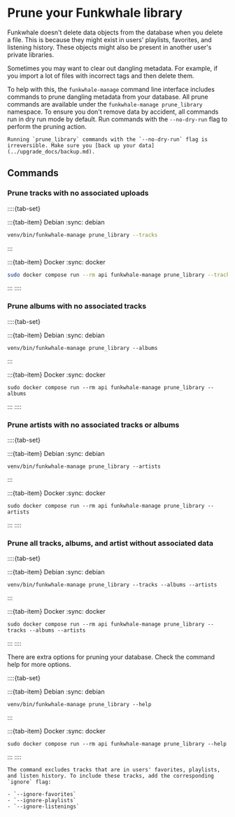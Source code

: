 # Prune your Funkwhale library

Funkwhale doesn't delete data objects from the database when you delete a file. This is because they might exist in users' playlists, favorites, and listening history. These objects might also be present in another user's private libraries.

Sometimes you may want to clear out dangling metadata. For example, if you import a lot of files with incorrect tags and then delete them.

To help with this, the `funkwhale-manage` command line interface includes commands to prune dangling metadata from your database. All prune commands are available under the `funkwhale-manage prune_library` namespace. To ensure you don't remove data by accident, all commands run in dry run mode by default. Run commands with the `--no-dry-run` flag to perform the pruning action.

```{warning}
Running `prune_library` commands with the `--no-dry-run` flag is irreversible. Make sure you [back up your data](../upgrade_docs/backup.md).
```

## Commands

### Prune tracks with no associated uploads

::::{tab-set}

:::{tab-item} Debian
:sync: debian

```bash
venv/bin/funkwhale-manage prune_library --tracks
```

:::

:::{tab-item} Docker
:sync: docker

```bash
sudo docker compose run --rm api funkwhale-manage prune_library --tracks
```

:::
::::

### Prune albums with no associated tracks

::::{tab-set}

:::{tab-item} Debian
:sync: debian

```{code-block} sh
venv/bin/funkwhale-manage prune_library --albums
```

:::

:::{tab-item} Docker
:sync: docker

```{code-block} sh
sudo docker compose run --rm api funkwhale-manage prune_library --albums
```

:::
::::

### Prune artists with no associated tracks or albums

::::{tab-set}

:::{tab-item} Debian
:sync: debian

```{code-block} sh
venv/bin/funkwhale-manage prune_library --artists
```

:::

:::{tab-item} Docker
:sync: docker

```{code-block} sh
sudo docker compose run --rm api funkwhale-manage prune_library --artists
```

:::
::::

### Prune all tracks, albums, and artist without associated data

::::{tab-set}

:::{tab-item} Debian
:sync: debian

```{code-block} sh
venv/bin/funkwhale-manage prune_library --tracks --albums --artists
```

:::

:::{tab-item} Docker
:sync: docker

```{code-block} sh
sudo docker compose run --rm api funkwhale-manage prune_library --tracks --albums --artists
```

:::
::::

There are extra options for pruning your database. Check the command help for more options.

::::{tab-set}

:::{tab-item} Debian
:sync: debian

```{code-block} sh
venv/bin/funkwhale-manage prune_library --help
```

:::

:::{tab-item} Docker
:sync: docker

```{code-block} sh
sudo docker compose run --rm api funkwhale-manage prune_library --help
```

:::
::::

```{note}
The command excludes tracks that are in users' favorites, playlists, and listen history. To include these tracks, add the corresponding `ignore` flag:

- `--ignore-favorites`
- `--ignore-playlists`
- `--ignore-listenings`
```
